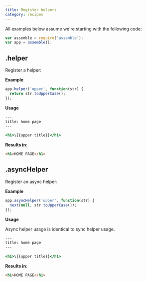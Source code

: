 ```yaml
---
title: Register helpers
category: recipes
---
```

All examples below assume we're starting with the following code:

```js
var assemble = require('assemble');
var app = assemble();
```

## .helper

Register a helper:

**Example**

```js
app.helper('upper', function(str) {
  return str.toUpperCase();
});
```

**Usage**

```handlebars
---
title: home page
---

<h1>\{{upper title}}</h1>
```

**Results in**:

```html
<h1>HOME PAGE</h1>
```


## .asyncHelper

Register an async helper:

**Example**

```js
app.asyncHelper('upper', function(str) {
  next(null, str.toUpperCase());
});
```

**Usage**

Async helper usage is identical to sync helper usage.

```handlebars
---
title: home page
---

<h1>\{{upper title}}</h1>
```

**Results in**:

```html
<h1>HOME PAGE</h1>
```

